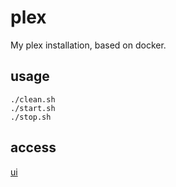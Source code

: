 # plex

My plex installation, based on docker.


## usage
```
./clean.sh
./start.sh
./stop.sh
```

## access
[ui](http://127.0.0.1:32400/web/index.html)
